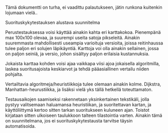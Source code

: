 Tämä dokumentti on turha, ei vaadittu palautukseen, jätin runkona kuitenkin lojumaan vielä..


Suorituskykytestauksen alustava suunnitelma

Perustestauksessa voisi käyttää ainakin kahta eri karttakokoa. Pienempänä max 100x100 olevaa, ja suurempi useita satoja pikseleitä. Ainakin suuremmasta mahdollisesti useampia varioituja versioita, joissa reitinhaussa tulee paljon eri solujen läpikäyntiä. Karttoja voi olla ainakin sellainen, jossa on paljon seiniä, ja versio, johon sisältyy paljon erilaisia kustannuksia.

Jokaista karttaa kohden voisi ajaa vaikkapa viisi ajoa jokaisella algoritmilla, laskea suoritusajoista keskiarvot ja tehdä pääasiallinen vertailu niiden pohjalta.

Vertailtavia algoritmeja/heuristiikkoja tulee olemaan ainakin kolme. Dijkstra, Manhattan-heurustiikka, ja lisäksi vielä yks tällä hetkellä toteuttamaton.

Testausaikojen saamiseksi rakennetaan yksinkertainen tekstikäli, jolla pystyy valitsemaan haluamansa heuristiikan, ja suoritettavan kartan, ja käyttöliittymä kertoo sitten tarkan suoritukseen kuluneen ajan. Toistot kirjataan sitten ulkoiseen taulukkoon talteen tilastointia varten. Ainakin tämä on suunnitelmana, jos ei suorituskykytestausta tarvitse täysin automatisoida.

